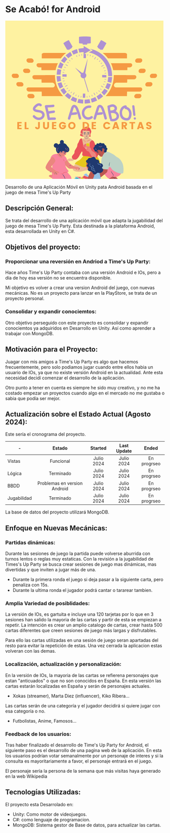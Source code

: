 # Se Acabó! for Android
![This is an alt text.](/image/sample.png "This is a sample image.")

Desarrollo de una Aplicación Móvil en Unity pata Android basada en el juego de mesa Time's Up Party

## Descripción General:
Se trata del desarrollo de una aplicación móvil que adapta la jugabilidad del juego de mesa Time's Up Party. Esta destinada a la plataforma Android, esta desarrollada en Unity en C#.

## Objetivos del proyecto:

### Proporcionar una reversión en Andriod a Time's Up Party:
Hace años Time's Up Party contaba con una versión Android e IOs, pero a día de hoy esa versión no se encuentra disponible.

Mi objetivo es volver a crear una version Android del juego, con nuevas mecánicas. No es un proyecto para lanzar en la PlayStore, se trata de un proyecto personal. 
### Consolidar y expandir conociemtos:
Otro objetivo perseguido con este proyecto es consolidar y expandir conociemtos ya adquiridos en Desarrollo en Unity. Así como aprender a trabajar con MongoDB.

## Motivación para el Proyecto:
Juagar con mis amigos a Time's Up Party es algo que hacemos frecuentemente, pero solo podiamos jugar cuando entre ellos habia un usuario de IOs, ya que no existe versión Android en la actualidad. Ante esta necesidad decidí comenzar el desarrollo de la aplicación.


Otro punto a tener en cuenta es siempre he sido muy creativo, y no me ha costado empezar un proyectos cuando algo en el mercado no me gustaba o sabia que podía ser mejor.

## Actualización sobre el Estado Actual (Agosto 2024):
Este sería el cronograma del proyecto.



| -              | Estado          | Started         | Last Update   | Ended         |
| -------------  |:-------------:  |:-------------:  |:-------------:|:-------------:|
| Vistas         | Funcional       | Julio 2024      | Julio 2024    | En progrseo   |
| Lógica         | Terminado       | Julio 2024      | Julio 2024    | En progrseo   |
| BBDD           | Problemas en version Android | Julio 2024 | Julio 2024| En progrseo |
| Jugabilidad    | Terminado       | Julio 2024      | Julio 2024    | En progrseo   |

La base de datos del proyecto utilizará MongoDB.

## Enfoque en Nuevas Mecánicas:
### Partidas dinámicas:
Durante las sesiones de juego la partida puede volverse aburrida con turnos lentos o reglas muy estaticas. Con la revisión a la jugabilidad de Times's Up Party  se busca crear sesiones de juego mas dinámicas, mas divertidas y que inviten a jugar más de una.

* Durante la primera ronda el juego si deja pasar a la siguiente carta, pero penaliza con 15s.
* Durante la ultima ronda el jugador podrá cantar o tararear tambien.

### Amplia Variedad de posiblidades:
La versión de IOs, es gartuita e incluye una 120 tarjetas por lo que en 3 sesiones han salido la mayoria de las cartas y partir de esta se empiezan a repetir. La intención es crear un amplio catalogo de cartas, crear hasta 500 cartas diferentes que creen sesiones de juego más largas y disfrutables. 

Para ello las cartas utilizadas en una sesión de juego seran apartadas del resto para evitar la repetición de estas. Una vez cerrada la aplicacion estas volveran con las demas.

### Localización, actualización y personalización:
En la versión de IOs, la mayoria de las cartas se refierena personajes que estan "anticuados" o que no son conocidos en España. En esta versión las cartas estarán localizadas en España y serán de personajes actuales.

* Xokas (streamer), Marta Diez (influencer), Kiko Ribera...

Las cartas serán de una categoría y el jugador decidirá si quiere jugar con esa categoría o no. 

* Futbolistas, Anime, Famosos...

### Feedback de los usuarios:
Tras haber finalizado el desarrollo de Time's Up Party for Android, el siguiente paso es el desarrollo de una pagina web de la aplicación. En esta los usuarios podrían votar semanalmente por un personaje de interes y si la consulta es mayoritariamente a favor, el personaje entrará en el juego.

El personaje sería la persona de la semana que más visitas haya generado en la web Wikipedia 


## Tecnologías Utilizadas:
El proyecto esta Desarrolado en:
* Unity: Como motor de videojuegos.
* C#: como lenguaje de programacion.
* MongoDB: Sistema gestor de Base de datos, para actualizar las cartas.